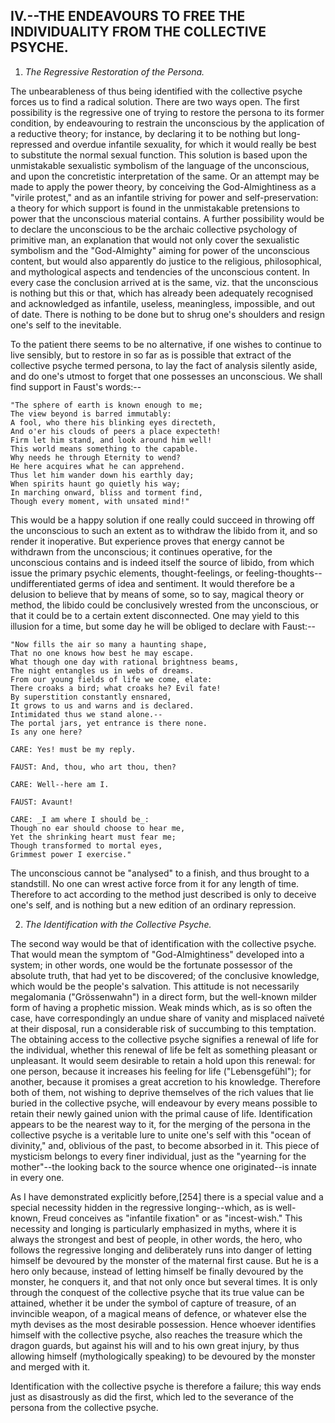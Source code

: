 ## IV.--THE ENDEAVOURS TO FREE THE INDIVIDUALITY FROM THE COLLECTIVE PSYCHE.

1. _The Regressive Restoration of the Persona._

The unbearableness of thus being identified with the collective psyche
forces us to find a radical solution. There are two ways open. The first
possibility is the regressive one of trying to restore the persona to
its former condition, by endeavouring to restrain the unconscious by the
application of a reductive theory; for instance, by declaring it to be
nothing but long-repressed and overdue infantile sexuality, for which
it would really be best to substitute the normal sexual function. This
solution is based upon the unmistakable sexualistic symbolism of the
language of the unconscious, and upon the concretistic interpretation
of the same. Or an attempt may be made to apply the power theory,
by conceiving the God-Almightiness as a "virile protest," and as an
infantile striving for power and self-preservation: a theory for which
support is found in the unmistakable pretensions to power that the
unconscious material contains. A further possibility would be to declare
the unconscious to be the archaic collective psychology of primitive
man, an explanation that would not only cover the sexualistic symbolism
and the "God-Almighty" aiming for power of the unconscious content, but
would also apparently do justice to the religious, philosophical, and
mythological aspects and tendencies of the unconscious content. In every
case the conclusion arrived at is the same, viz. that the unconscious is
nothing but this or that, which has already been adequately recognised
and acknowledged as infantile, useless, meaningless, impossible, and out
of date. There is nothing to be done but to shrug one's shoulders and
resign one's self to the inevitable.

To the patient there seems to be no alternative, if one wishes to
continue to live sensibly, but to restore in so far as is possible
that extract of the collective psyche termed persona, to lay the fact
of analysis silently aside, and do one's utmost to forget that one
possesses an unconscious. We shall find support in Faust's words:--

    "The sphere of earth is known enough to me;
    The view beyond is barred immutably:
    A fool, who there his blinking eyes directeth,
    And o'er his clouds of peers a place expecteth!
    Firm let him stand, and look around him well!
    This world means something to the capable.
    Why needs he through Eternity to wend?
    He here acquires what he can apprehend.
    Thus let him wander down his earthly day;
    When spirits haunt go quietly his way;
    In marching onward, bliss and torment find,
    Though every moment, with unsated mind!"

This would be a happy solution if one really could succeed in throwing
off the unconscious to such an extent as to withdraw the libido from
it, and so render it inoperative. But experience proves that energy
cannot be withdrawn from the unconscious; it continues operative, for
the unconscious contains and is indeed itself the source of libido,
from which issue the primary psychic elements, thought-feelings, or
feeling-thoughts--undifferentiated germs of idea and sentiment. It would
therefore be a delusion to believe that by means of some, so to say,
magical theory or method, the libido could be conclusively wrested from
the unconscious, or that it could be to a certain extent disconnected.
One may yield to this illusion for a time, but some day he will be
obliged to declare with Faust:--

    "Now fills the air so many a haunting shape,
    That no one knows how best he may escape.
    What though one day with rational brightness beams,
    The night entangles us in webs of dreams.
    From our young fields of life we come, elate:
    There croaks a bird; what croaks he? Evil fate!
    By superstition constantly ensnared,
    It grows to us and warns and is declared.
    Intimidated thus we stand alone.--
    The portal jars, yet entrance is there none.
    Is any one here?

    CARE: Yes! must be my reply.

    FAUST: And, thou, who art thou, then?

    CARE: Well--here am I.

    FAUST: Avaunt!

    CARE: _I am where I should be_:
    Though no ear should choose to hear me,
    Yet the shrinking heart must fear me;
    Though transformed to mortal eyes,
    Grimmest power I exercise."

The unconscious cannot be "analysed" to a finish, and thus brought to
a standstill. No one can wrest active force from it for any length of
time. Therefore to act according to the method just described is only
to deceive one's self, and is nothing but a new edition of an ordinary
repression.

2. _The Identification with the Collective Psyche._

The second way would be that of identification with the collective
psyche. That would mean the symptom of "God-Almightiness" developed
into a system; in other words, one would be the fortunate possessor of
the absolute truth, that had yet to be discovered; of the conclusive
knowledge, which would be the people's salvation. This attitude is
not necessarily megalomania ("Grössenwahn") in a direct form, but the
well-known milder form of having a prophetic mission. Weak minds which,
as is so often the case, have correspondingly an undue share of vanity
and misplaced naïveté at their disposal, run a considerable risk of
succumbing to this temptation. The obtaining access to the collective
psyche signifies a renewal of life for the individual, whether this
renewal of life be felt as something pleasant or unpleasant. It would
seem desirable to retain a hold upon this renewal: for one person,
because it increases his feeling for life ("Lebensgefühl"); for another,
because it promises a great accretion to his knowledge. Therefore both
of them, not wishing to deprive themselves of the rich values that lie
buried in the collective psyche, will endeavour by every means possible
to retain their newly gained union with the primal cause of life.
Identification appears to be the nearest way to it, for the merging of
the persona in the collective psyche is a veritable lure to unite one's
self with this "ocean of divinity," and, oblivious of the past, to
become absorbed in it. This piece of mysticism belongs to every finer
individual, just as the "yearning for the mother"--the looking back to
the source whence one originated--is innate in every one.

As I have demonstrated explicitly before,[254] there is a special value
and a special necessity hidden in the regressive longing--which, as is
well-known, Freud conceives as "infantile fixation" or as "incest-wish."
This necessity and longing is particularly emphasized in myths, where it
is always the strongest and best of people, in other words, the hero,
who follows the regressive longing and deliberately runs into danger of
letting himself be devoured by the monster of the maternal first cause.
But he is a hero only because, instead of letting himself be finally
devoured by the monster, he conquers it, and that not only once but
several times. It is only through the conquest of the collective psyche
that its true value can be attained, whether it be under the symbol
of capture of treasure, of an invincible weapon, of a magical means
of defence, or whatever else the myth devises as the most desirable
possession. Hence whoever identifies himself with the collective psyche,
also reaches the treasure which the dragon guards, but against his will
and to his own great injury, by thus allowing himself (mythologically
speaking) to be devoured by the monster and merged with it.

Identification with the collective psyche is therefore a failure;
this way ends just as disastrously as did the first, which led to the
severance of the persona from the collective psyche.


